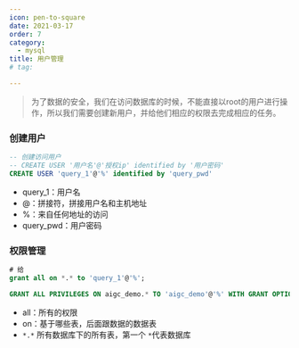 ```yaml
---
icon: pen-to-square
date: 2021-03-17
order: 7
category:
  - mysql
title: 用户管理 
# tag:

---
```


> 为了数据的安全，我们在访问数据库的时候，不能直接以root的用户进行操作，所以我们需要创建新用户，并给他们相应的权限去完成相应的任务。

### 创建用户

```sql
-- 创建访问用户
-- CREATE USER '用户名'@'授权ip' identified by '用户密码'
CREATE USER 'query_1'@'%' identified by 'query_pwd'
```

- query_1：用户名
- @：拼接符，拼接用户名和主机地址
- %：来自任何地址的访问
- query_pwd：用户密码

### 权限管理

```sql
# 给
grant all on *.* to 'query_1'@'%';

GRANT ALL PRIVILEGES ON aigc_demo.* TO 'aigc_demo'@'%' WITH GRANT OPTION;
```

- all：所有的权限
- on：基于哪些表，后面跟数据的数据表
- `*.*` 所有数据库下的所有表，第一个 `*`代表数据库
